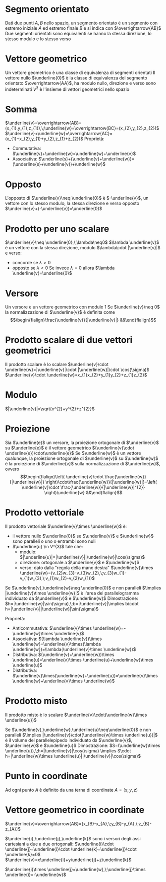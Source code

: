# Segmento orientato
Dati due punti $A,B$ nello spazio, un segmento orientato è un segmento con estremo iniziale $A$ ed estremo finale $B$ e si indica con $\overrightarrow{AB}$
Due segmenti orientati sono equivalenti se hanno la stessa direzione, lo stesso modulo e lo stesso verso

# Vettore geometrico
Un vettore geometrico è una classe di equivalenza di segmenti orientati
Il vettore nullo $\underline{0}$ è la classe di equivalenza del segmento orientato $\overrightarrow{AA}$, ha modulo nullo, direzione e verso sono indeterminati
$V^{3}$ è l'insieme di vettori geometrici nello spazio

# Somma
$\underline{v}=\overrightarrow{AB}=(x_{1},y_{1},z_{1}),\;\underline{w}=\overrightarrow{BC}=(x_{2},y_{2},z_{2})$
$\underline{v}+\underline{w}=\overrightarrow{AC}=(x_{1}+x_{2},y_{1}+y_{2},z_{1}+z_{2})$
Proprietà:
- Commutativa: $\underline{v}+\underline{w}=\underline{w}+\underline{v}$
- Associativa: $\underline{s}+(\underline{v}+\underline{w})=(\underline{s}+\underline{v})+\underline{w}$

# Opposto
L'opposto di $\underline{v}\neq \underline{0}$ è $-\underline{v}$, un vettore con lo stesso modulo, la stessa direzione e verso opposto
$\underline{v}+(-\underline{v})=\underline{0}$

# Prodotto per uno scalare
$\underline{v}\neq \underline{0},\;\lambda\neq0$
$\lambda  \underline{v}$ è un vettore con la stessa direzione, modulo $\lambda\cdot |\underline{v}|$ e verso:
- concorde se $\lambda>0$
- opposto se $\lambda<0$
Se invece $\lambda=0$ allora $\lambda  \underline{v}=\underline{0}$

# Versore
Un versore è un vettore geometrico con modulo $1$
Se $\underline{v}\neq 0$ la normalizzazione di $\underline{v}$ è definita come
$$\begin{flalign}\frac{\underline{v}}{|\underline{v}|} &&\end{flalign}$$

# Prodotto scalare di due vettori geometrici
Il prodotto scalare è lo scalare
$\underline{v}\cdot  \underline{w}=|\underline{v}|\cdot |\underline{w}|\cdot \cos(\sigma)$
$\underline{v}\cdot  \underline{w}=x_{1}x_{2}+y_{1}y_{2}+z_{1}z_{2}$

# Modulo
$|\underline{v}|=\sqrt{x^{2}+y^{2}+z^{2}}$

# Proiezione
Sia $\underline{e}$ un versore, la proiezione ortogonale di $\underline{v}$ su $\underline{e}$ è il vettore geometrico $(\underline{v}\cdot  \underline{e})\cdot\underline{e}$
Se $\underline{w}$ è un vettore qualunque, la proiezione ortogonale di $\underline{v}$ su $\underline{w}$ è la proiezione di $\underline{v}$ sulla normalizzazione di $\underline{w}$, ovvero
$$\begin{flalign}\left( \underline{v}\cdot  \frac{\underline{w}}{|\underline{w}|} \right)\cdot\frac{\underline{w}}{|\underline{w}|}=\left( \underline{v}\cdot  \frac{\underline{w}}{|\underline{w}|^{2}} \right)\underline{w} &&\end{flalign}$$

# Prodotto vettoriale
Il prodotto vettoriale $\underline{v}\times  \underline{w}$ è:
- il vettore nullo $\underline{0}$ se $\underline{v}$ e $\underline{w}$ sono paralleli o uno o entrambi sono nulli
- $\underline{u} \in V^{3}$ tale che:
	- modulo: $|\underline{u}|=|\underline{v}||\underline{w}|\cos(\sigma)$
	- direzione: ortogonale a $\underline{v}$ e $\underline{w}$
	- verso: dato dalla "regola della mano destra"
$\underline{v}\times  \underline{w}=(v_{2}w_{3}-v_{3}w_{2},\;v_{3}w_{1}-v_{1}w_{3},\;v_{1}w_{2}-v_{2}w_{1})$

Se $\underline{v},\underline{w}\neq \underline{0}$  e non paralleli $\implies |\underline{v}\times \underline{w}|$ è l'area del parallelogramma individuato da $\underline{v}$ e $\underline{w}$
Dimostrazione:
$h=|\underline{w}|\sin(\sigma),\;b=|\underline{v}|\implies b\cdot h=|\underline{v}||\underline{w}|\sin(\sigma)$

Proprietà:
- Anticommutativa: $\underline{v}\times \underline{w}=-\underline{w}\times \underline{v}$
- Associativa: $(\lambda \underline{v})\times \underline{w}=\underline{v}\times(\lambda \underline{w})=\lambda(\underline{v}\times \underline{w})$
- Distributiva: $(\underline{v}+\underline{w})\times \underline{u}=\underline{v}\times \underline{u}+\underline{w}\times \underline{u}$
- Distributiva: $\underline{v}\times(\underline{w}+\underline{u})=\underline{v}\times \underline{w}+\underline{v}\times \underline{w}$

# Prodotto misto
Il prodotto misto è lo scalare $\underline{v}\cdot(\underline{w}\times  \underline{u})$

Se $\underline{v},\underline{w},\underline{u}\neq\underline{0}$ e non paralleli $\implies |\underline{v}\cdot(\underline{w}\times \underline{u})|$ è il volume del parallelepipedo individuato da $\underline{v}$, $\underline{w}$ e $\underline{u}$
Dimostrazione:
$S=(\underline{w}\times \underline{u}),\;h=|\underline{v}|\cos(\sigma) \implies S\cdot h=|\underline{w}\times \underline{u}||\underline{v}|\cos(\sigma)$

# Punto in coordinate
Ad ogni punto $A$ è definito da una terna di coordinate $A=(x,y,z)$

# Vettore geometrico in coordinate
$\underline{v}=\overrightarrow{AB}=(x_{B}-x_{A},\;y_{B}-y_{A},\;z_{B}-z_{A})$

$\underline{i},\underline{j},\underline{k}$ sono i versori degli assi cartesiani a due a due ortogonali: $\underline{i}\cdot \underline{j}=\underline{i}\cdot \underline{k}=\underline{j}\cdot \underline{k}=0$
$\underline{v}=x\underline{i}+y\underline{j}+z\underline{k}$

$\underline{i}\times \underline{j}=\underline{w},\;\underline{j}\times \underline{i}=-\underline{w}$
